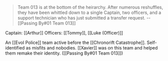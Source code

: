 > Team 013 is at the bottom of the heirarchy. After numerous reshuffles, they have been whittled down to a single Captain, two officers, and a support technician who has just submitted a transfer request.
> -- [[Passing By#01 Team 013]]

Captain: [[Arthur]]
Officers: [[Tommy]], [[Luke (Officer)]]

An [[Evol Police]] team active before the [[Chronorift Catastrophe]]. Self-identified as misfits and nobodies. [[Xavier]] was on this team and helped them remake their identity. ([[Passing By#01 Team 013]])